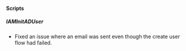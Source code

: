 
#### Scripts
##### IAMInitADUser
- Fixed an issue where an email was sent even though the create user flow had failed.

